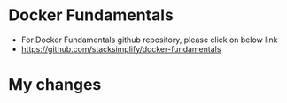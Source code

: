 # Docker Fundamentals
- For Docker Fundamentals github repository, please click on below link
- https://github.com/stacksimplify/docker-fundamentals

# My changes